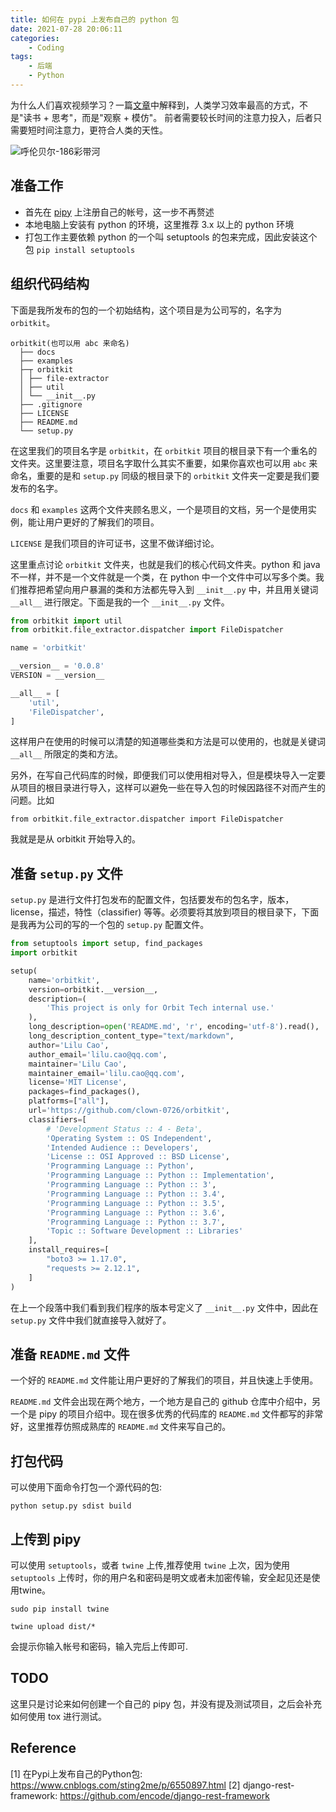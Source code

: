 ```yaml
---
title: 如何在 pypi 上发布自己的 python 包
date: 2021-07-28 20:06:11
categories: 
    - Coding
tags:
    - 后端
    - Python
---
```


为什么人们喜欢视频学习？一篇[文章](https://samoburja.com/the-youtube-revolution-in-knowledge-transfer/)中解释到，人类学习效率最高的方式，不是"读书 + 思考"，而是"观察 + 模仿"。 前者需要较长时间的注意力投入，后者只需要短时间注意力，更符合人类的天性。

<!--more-->

![呼伦贝尔-186彩带河](https://lilu-pic-bed.oss-cn-beijing.aliyuncs.com/my-blog/20210728-how-to-publish-python-package-in-pipy/WechatIMG199.jpeg)

## 准备工作
- 首先在 [pipy](https://pypi.org/) 上注册自己的帐号，这一步不再赘述
- 本地电脑上安装有 python 的环境，这里推荐 3.x 以上的 python 环境
- 打包工作主要依赖 python 的一个叫 setuptools 的包来完成，因此安装这个包 `pip install setuptools`

## 组织代码结构
下面是我所发布的包的一个初始结构，这个项目是为公司写的，名字为 `orbitkit`。

```
orbitkit(也可以用 abc 来命名)
  ├── docs
  ├── examples
  ├─┬ orbitkit
  │ ├── file-extractor
  │ ├── util
  │ └── __init__.py
  ├── .gitignore
  ├── LICENSE
  ├── README.md
  └── setup.py
```

在这里我们的项目名字是 `orbitkit`，在 `orbitkit` 项目的根目录下有一个重名的文件夹。这里要注意，项目名字取什么其实不重要，如果你喜欢也可以用 `abc` 来命名，重要的是和 `setup.py` 同级的根目录下的 `orbitkit` 文件夹一定要是我们要发布的名字。

`docs` 和 `examples` 这两个文件夹顾名思义，一个是项目的文档，另一个是使用实例，能让用户更好的了解我们的项目。

`LICENSE` 是我们项目的许可证书，这里不做详细讨论。

这里重点讨论 `orbitkit` 文件夹，也就是我们的核心代码文件夹。python 和 java 不一样，并不是一个文件就是一个类，在 python 中一个文件中可以写多个类。我们推荐把希望向用户暴漏的类和方法都先导入到 `__init__.py` 中，并且用关键词 `__all__` 进行限定。下面是我的一个 `__init__.py` 文件。

```python
from orbitkit import util
from orbitkit.file_extractor.dispatcher import FileDispatcher

name = 'orbitkit'

__version__ = '0.0.8'
VERSION = __version__

__all__ = [
    'util',
    'FileDispatcher',
]
```
这样用户在使用的时候可以清楚的知道哪些类和方法是可以使用的，也就是关键词 `__all__` 所限定的类和方法。

另外，在写自己代码库的时候，即便我们可以使用相对导入，但是模块导入一定要从项目的根目录进行导入，这样可以避免一些在导入包的时候因路径不对而产生的问题。比如
```
from orbitkit.file_extractor.dispatcher import FileDispatcher
```
我就是是从 orbitkit 开始导入的。

## 准备 `setup.py` 文件
`setup.py` 是进行文件打包发布的配置文件，包括要发布的包名字，版本，license，描述，特性（classifier) 等等。必须要将其放到项目的根目录下，下面是我再为公司的写的一个包的 `setup.py` 配置文件。

```python
from setuptools import setup, find_packages
import orbitkit

setup(
    name='orbitkit',
    version=orbitkit.__version__,
    description=(
        'This project is only for Orbit Tech internal use.'
    ),
    long_description=open('README.md', 'r', encoding='utf-8').read(),
    long_description_content_type="text/markdown",
    author='Lilu Cao',
    author_email='lilu.cao@qq.com',
    maintainer='Lilu Cao',
    maintainer_email='lilu.cao@qq.com',
    license='MIT License',
    packages=find_packages(),
    platforms=["all"],
    url='https://github.com/clown-0726/orbitkit',
    classifiers=[
        # 'Development Status :: 4 - Beta',
        'Operating System :: OS Independent',
        'Intended Audience :: Developers',
        'License :: OSI Approved :: BSD License',
        'Programming Language :: Python',
        'Programming Language :: Python :: Implementation',
        'Programming Language :: Python :: 3',
        'Programming Language :: Python :: 3.4',
        'Programming Language :: Python :: 3.5',
        'Programming Language :: Python :: 3.6',
        'Programming Language :: Python :: 3.7',
        'Topic :: Software Development :: Libraries'
    ],
    install_requires=[
        "boto3 >= 1.17.0",
        "requests >= 2.12.1",
    ]
)

```
在上一个段落中我们看到我们程序的版本号定义了 `__init__.py` 文件中，因此在 `setup.py` 文件中我们就直接导入就好了。

## 准备 `README.md` 文件
一个好的 `README.md` 文件能让用户更好的了解我们的项目，并且快速上手使用。

`README.md` 文件会出现在两个地方，一个地方是自己的 github 仓库中介绍中，另一个是 pipy 的项目介绍中。现在很多优秀的代码库的 `README.md` 文件都写的非常好，这里推荐仿照成熟库的 `README.md` 文件来写自己的。

## 打包代码
可以使用下面命令打包一个源代码的包:
```
python setup.py sdist build
```

## 上传到 pipy
可以使用 `setuptools`，或者 `twine` 上传,推荐使用 `twine` 上次，因为使用 `setuptools` 上传时，你的用户名和密码是明文或者未加密传输，安全起见还是使用twine。
```
sudo pip install twine

twine upload dist/*
```
会提示你输入帐号和密码，输入完后上传即可.

## TODO
这里只是讨论来如何创建一个自己的 pipy 包，并没有提及测试项目，之后会补充如何使用 tox 进行测试。

## Reference
[1] 在Pypi上发布自己的Python包: https://www.cnblogs.com/sting2me/p/6550897.html
[2] django-rest-framework: https://github.com/encode/django-rest-framework